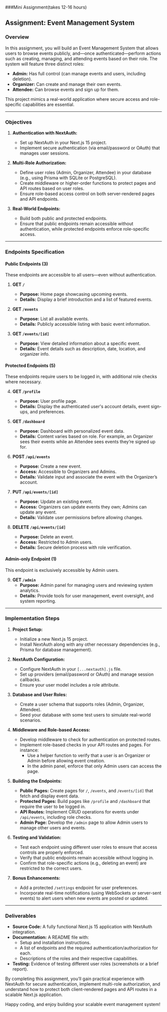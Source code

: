 ###Mini Assignment(takes 12-16 hours)
## Assignment: Event Management System

### Overview
In this assignment, you will build an Event Management System that allows users to browse events publicly, and—once authenticated—perform actions such as creating, managing, and attending events based on their role. The system will feature three distinct roles:

- **Admin:** Has full control (can manage events and users, including deletion).
- **Organizer:** Can create and manage their own events.
- **Attendee:** Can browse events and sign up for them.

This project mimics a real-world application where secure access and role-specific capabilities are essential.

---

### Objectives

1. **Authentication with NextAuth:**
   - Set up NextAuth in your Next.js 15 project.
   - Implement secure authentication (via email/password or OAuth) that manages user sessions.

2. **Multi-Role Authorization:**
   - Define user roles (Admin, Organizer, Attendee) in your database (e.g., using Prisma with SQLite or PostgreSQL).
   - Create middleware or higher-order functions to protect pages and API routes based on user roles.
   - Ensure role-based access control on both server-rendered pages and API endpoints.

3. **Real-World Endpoints:**
   - Build both public and protected endpoints.
   - Ensure that public endpoints remain accessible without authentication, while protected endpoints enforce role-specific access.

---

### Endpoints Specification

#### **Public Endpoints (3)**
These endpoints are accessible to all users—even without authentication.

1. **GET `/`**  
   - **Purpose:** Home page showcasing upcoming events.
   - **Details:** Display a brief introduction and a list of featured events.

2. **GET `/events`**  
   - **Purpose:** List all available events.
   - **Details:** Publicly accessible listing with basic event information.

3. **GET `/events/[id]`**  
   - **Purpose:** View detailed information about a specific event.
   - **Details:** Event details such as description, date, location, and organizer info.

#### **Protected Endpoints (5)**
These endpoints require users to be logged in, with additional role checks where necessary.

4. **GET `/profile`**  
   - **Purpose:** User profile page.
   - **Details:** Display the authenticated user's account details, event sign-ups, and preferences.

5. **GET `/dashboard`**  
   - **Purpose:** Dashboard with personalized event data.
   - **Details:** Content varies based on role. For example, an Organizer sees their events while an Attendee sees events they’re signed up for.

6. **POST `/api/events`**  
   - **Purpose:** Create a new event.
   - **Access:** Accessible to Organizers and Admins.
   - **Details:** Validate input and associate the event with the Organizer’s account.

7. **PUT `/api/events/[id]`**  
   - **Purpose:** Update an existing event.
   - **Access:** Organizers can update events they own; Admins can update any event.
   - **Details:** Validate user permissions before allowing changes.

8. **DELETE `/api/events/[id]`**  
   - **Purpose:** Delete an event.
   - **Access:** Restricted to Admin users.
   - **Details:** Secure deletion process with role verification.

#### **Admin-only Endpoint (1)**
This endpoint is exclusively accessible by Admin users.

9. **GET `/admin`**  
   - **Purpose:** Admin panel for managing users and reviewing system analytics.
   - **Details:** Provide tools for user management, event oversight, and system reporting.

---

### Implementation Steps

1. **Project Setup:**
   - Initialize a new Next.js 15 project.
   - Install NextAuth along with any other necessary dependencies (e.g., Prisma for database management).

2. **NextAuth Configuration:**
   - Configure NextAuth in your `[...nextauth].js` file.
   - Set up providers (email/password or OAuth) and manage session callbacks.
   - Ensure your user model includes a role attribute.

3. **Database and User Roles:**
   - Create a user schema that supports roles (Admin, Organizer, Attendee).
   - Seed your database with some test users to simulate real-world scenarios.

4. **Middleware and Role-based Access:**
   - Develop middleware to check for authentication on protected routes.
   - Implement role-based checks in your API routes and pages. For instance:
     - Use a helper function to verify that a user is an Organizer or Admin before allowing event creation.
     - In the admin panel, enforce that only Admin users can access the page.

5. **Building the Endpoints:**
   - **Public Pages:** Create pages for `/`, `/events`, and `/events/[id]` that fetch and display event data.
   - **Protected Pages:** Build pages like `/profile` and `/dashboard` that require the user to be logged in.
   - **API Routes:** Implement CRUD operations for events under `/api/events`, including role checks.
   - **Admin Page:** Develop the `/admin` page to allow Admin users to manage other users and events.

6. **Testing and Validation:**
   - Test each endpoint using different user roles to ensure that access controls are properly enforced.
   - Verify that public endpoints remain accessible without logging in.
   - Confirm that role-specific actions (e.g., deleting an event) are restricted to the correct users.

7. **Bonus Enhancements:**
   - Add a protected `/settings` endpoint for user preferences.
   - Incorporate real-time notifications (using WebSockets or server-sent events) to alert users when new events are posted or updated.

---

### Deliverables

- **Source Code:** A fully functional Next.js 15 application with NextAuth integration.
- **Documentation:** A README file with:
  - Setup and installation instructions.
  - A list of endpoints and the required authentication/authorization for each.
  - Descriptions of the roles and their respective capabilities.
- **Testing:** Evidence of testing different user roles (screenshots or a brief report).

By completing this assignment, you’ll gain practical experience with NextAuth for secure authentication, implement multi-role authorization, and understand how to protect both client-rendered pages and API routes in a scalable Next.js application.

Happy coding, and enjoy building your scalable event management system!
